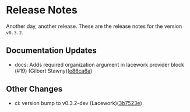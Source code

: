 # Release Notes
Another day, another release. These are the release notes for the version `v0.3.2`.

## Documentation Updates
* docs: Adds required organization argument in lacework provider block (#19) (Gilbert Stawny)([e86ca6a](https://github.com/lacework/terraform-aws-cloudtrail-controltower/commit/e86ca6a70e60413088ae15a6753666aa6d7c1111))
## Other Changes
* ci: version bump to v0.3.2-dev (Lacework)([3b7523e](https://github.com/lacework/terraform-aws-cloudtrail-controltower/commit/3b7523e7e0c0623fcaea10256b59e53b6ba32be6))

